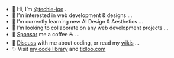 - 👋 Hi, I’m [@techie-joe](//github.com/techie-joe) .
- 👀 I’m interested in web development & designs ...
- 🌱 I’m currently learning new AI Design & Aesthetics ...
- 💞️ I’m looking to collaborate on any web development projects ...
- 💖 [Sponsor](//github.com/sponsors/techie-joe) me a coffee ☕️ ...
- 💬 [Discuss](//github.com/techie-joe/techie-joe/discussions) with me about coding, or read my [wikis](//github.com/techie-joe/techie-joe/wiki) ...
- ✨ Visit [my code library](//github.com/techie-joe/library) and [tidloo.com](//tidloo.com)

<!---
techie-joe/techie-joe is a ✨ special ✨ repository because its `README.md` (this file) appears on your GitHub profile.
You can click the Preview link to take a look at your changes.
--->

